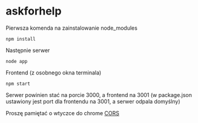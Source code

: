 # askforhelp

Pierwsza komenda na zainstalowanie node_modules
```
npm install
```
Następnie serwer 
```
node app 
```
Frontend (z osobnego okna terminala)
```
npm start 
```

Serwer powinien stać na porcie 3000, a frontend na 3001 (w package.json ustawiony jest port dla frontendu na 3001, a serwer odpala domyślny)

Proszę pamiętać o wtyczce do chrome [CORS](https://chrome.google.com/webstore/detail/cors-toggle/jioikioepegflmdnbocfhgmpmopmjkim)

